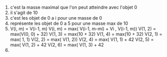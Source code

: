 1. c'est la masse maximal que l'on peut atteindre avec l'objet 0
2. il s'agit de 10
3. c'est les objet de 0 a i pour une masse de 0
4. représente les objet de 0 a 5 pour une masse max de 10
5. V(i, m) = V(i-1, m) 
   V(i, m) = max( V(i-1, m-mi) + Vi , V(i-1, m))
V(1, 2) = max(V(0, 0) + 32)
V(1, 3) = max(10 + 32)
V(1, 4) = max(10 + 32)
V(2, 1) = max( 1, 1)
V(2, 2) = max( V(1, 2))
V(2, 4) = max( V(1, 1) + 42
V(2, 5) = max( V(1, 2) + 42
V(2, 6) = max( V(1, 3) + 42
6. 